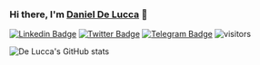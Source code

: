 ### Hi there, I'm [Daniel De Lucca](https://twitter.com/_odelucca) 👋
[![Linkedin Badge](https://img.shields.io/badge/-LinkedIn-0e76a8?style=flat-square&logo=Linkedin&logoColor=white)](https://linkedin.com/in/danieldelucca)
[![Twitter Badge](https://img.shields.io/badge/-Twitter-00acee?style=flat-square&logo=Twitter&logoColor=white)](https://twitter.com/_odelucca)
[![Telegram Badge](https://img.shields.io/badge/-Telegram-0088cc?style=flat-square&logo=Telegram&logoColor=white)](https://t.me/odelucca)
![visitors](https://visitor-badge.glitch.me/badge?page_id=delucca.delucca)

![De Lucca's GitHub stats](https://github-readme-stats.vercel.app/api?username=delucca&theme=dark&show_icons=true)

<!--
**delucca/delucca** is a ✨ _special_ ✨ repository because its `README.md` (this file) appears on your GitHub profile.

Here are some ideas to get you started:

- 🔭 I’m currently working on ...
- 🌱 I’m currently learning ...
- 👯 I’m looking to collaborate on ...
- 🤔 I’m looking for help with ...
- 💬 Ask me about ...
- 📫 How to reach me: ...
- 😄 Pronouns: ...
- ⚡ Fun fact: ...
-->
